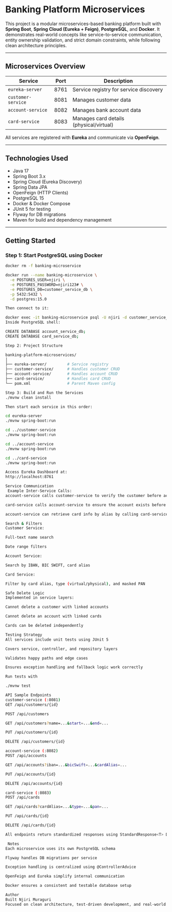 #  Banking Platform Microservices

This project is a modular microservices-based banking platform built with **Spring Boot**, **Spring Cloud (Eureka + Feign)**, **PostgreSQL**, and **Docker**. It demonstrates real-world concepts like service-to-service communication, entity ownership validation, and strict domain constraints, while following clean architecture principles.

---

## Microservices Overview

| Service            | Port  | Description                                |
|--------------------|-------|--------------------------------------------|
| `eureka-server`    | 8761  | Service registry for service discovery      |
| `customer-service` | 8081  | Manages customer data                       |
| `account-service`  | 8082  | Manages bank account data                   |
| `card-service`     | 8083  | Manages card details (physical/virtual)     |

All services are registered with **Eureka** and communicate via **OpenFeign**.

---

## Technologies Used

- Java 17
- Spring Boot 3.x
- Spring Cloud (Eureka Discovery)
- Spring Data JPA
- OpenFeign (HTTP Clients)
- PostgreSQL 15
- Docker & Docker Compose
- JUnit 5 for testing
- Flyway for DB migrations
- Maven for build and dependency management

---

## Getting Started

###  Step 1: Start PostgreSQL using Docker

```bash
docker rm -f banking-microservice

docker run --name banking-microservice \
  -e POSTGRES_USER=njiri \
  -e POSTGRES_PASSWORD=njiri123# \
  -e POSTGRES_DB=customer_service_db \
  -p 5432:5432 \
  -d postgres:15.0

Then connect to it:

docker exec -it banking-microservice psql -U njiri -d customer_service_db
Inside PostgreSQL shell:

CREATE DATABASE account_service_db;
CREATE DATABASE card_service_db;

Step 2: Project Structure

banking-platform-microservices/
│
├── eureka-server/         # Service registry
├── customer-service/      # Handles customer CRUD
├── account-service/       # Handles account CRUD
├── card-service/          # Handles card CRUD
└── pom.xml                # Parent Maven config

Step 3: Build and Run the Services
./mvnw clean install

Then start each service in this order:

cd eureka-server
./mvnw spring-boot:run

cd ../customer-service
./mvnw spring-boot:run

cd ../account-service
./mvnw spring-boot:run

cd ../card-service
./mvnw spring-boot:run

Access Eureka Dashboard at:
http://localhost:8761

Service Communication
 Example Inter-Service Calls:
account-service calls customer-service to verify the customer before account creation.

card-service calls account-service to ensure the account exists before card creation.

account-service can retrieve card info by alias by calling card-service.

Search & Filters
Customer Service:

Full-text name search

Date range filters

Account Service:

Search by IBAN, BIC SWIFT, card alias

Card Service:

Filter by card alias, type (virtual/physical), and masked PAN

Safe Delete Logic
Implemented in service layers:

Cannot delete a customer with linked accounts

Cannot delete an account with linked cards

Cards can be deleted independently

Testing Strategy
All services include unit tests using JUnit 5

Covers service, controller, and repository layers

Validates happy paths and edge cases

Ensures exception handling and fallback logic work correctly

Run tests with

./mvnw test

API Sample Endpoints
customer-service (:8081)
GET /api/customers/{id}

POST /api/customers

GET /api/customers?name=...&start=...&end=...

PUT /api/customers/{id}

DELETE /api/customers/{id}

account-service (:8082)
POST /api/accounts

GET /api/accounts?iban=...&bicSwift=...&cardAlias=...

PUT /api/accounts/{id}

DELETE /api/accounts/{id}

card-service (:8083)
POST /api/cards

GET /api/cards?cardAlias=...&type=...&pan=...

PUT /api/cards/{id}

DELETE /api/cards/{id}

All endpoints return standardized responses using StandardResponse<T> DTO.

 Notes
Each microservice uses its own PostgreSQL schema

Flyway handles DB migrations per service

Exception handling is centralized using @ControllerAdvice

OpenFeign and Eureka simplify internal communication

Docker ensures a consistent and testable database setup

Author
Built Njiri Muraguri
Focused on clean architecture, test-driven development, and real-world problem solving.

